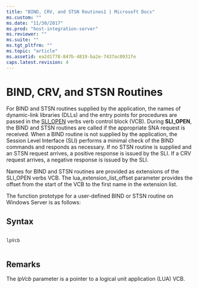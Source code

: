 ```yaml
---
title: "BIND, CRV, and STSN Routines1 | Microsoft Docs"
ms.custom: ""
ms.date: "11/30/2017"
ms.prod: "host-integration-server"
ms.reviewer: ""
ms.suite: ""
ms.tgt_pltfrm: ""
ms.topic: "article"
ms.assetid: ea2d1778-847b-4819-ba2e-7437ac0931fe
caps.latest.revision: 4
---
```

# BIND, CRV, and STSN Routines
For BIND and STSN routines supplied by the application, the names of dynamic-link libraries (DLLs) and the entry points for procedures are passed in the [SLI_OPEN](../core/sli-open1.md) verbs verb control block (VCB). During **SLI_OPEN**, the BIND and STSN routines are called if the appropriate SNA request is received. When a BIND routine is not supplied by the application, the Session Level Interface (SLI) performs a minimal check of the BIND commands and responds as necessary. If no STSN routine is supplied and an STSN request arrives, a positive response is issued by the SLI. If a CRV request arrives, a negative response is issued by the SLI.  
  
 Names for BIND and STSN routines are provided as extensions of the SLI_OPEN verbs VCB. The lua_extension_list_offset parameter provides the offset from the start of the VCB to the first name in the extension list.  
  
 The function prototype for a user-defined BIND or STSN routine on Windows Server is as follows:  
  
## Syntax  
  
```  
  
lpVcb  
  
```  
  
## Remarks  
 The *lpVcb* parameter is a pointer to a logical unit application (LUA) VCB.